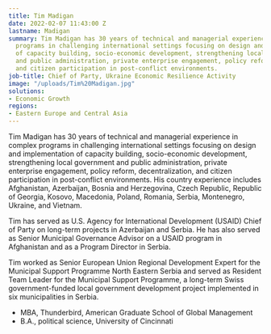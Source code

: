 ```yaml
---
title: Tim Madigan
date: 2022-02-07 11:43:00 Z
lastname: Madigan
summary: Tim Madigan has 30 years of technical and managerial experience in complex
  programs in challenging international settings focusing on design and implementation
  of capacity building, socio-economic development, strengthening local government
  and public administration, private enterprise engagement, policy reform, decentralization,
  and citizen participation in post-conflict environments.
job-title: Chief of Party, Ukraine Economic Resilience Activity
image: "/uploads/Tim%20Madigan.jpg"
solutions:
- Economic Growth
regions:
- Eastern Europe and Central Asia
---
```


Tim Madigan has 30 years of technical and managerial experience in complex programs in challenging international settings focusing on design and implementation of capacity building, socio-economic development, strengthening local government and public administration, private enterprise engagement, policy reform, decentralization, and citizen participation in post-conflict environments. His country experience includes Afghanistan, Azerbaijan, Bosnia and Herzegovina, Czech Republic, Republic of Georgia, Kosovo, Macedonia, Poland, Romania, Serbia, Montenegro, Ukraine, and Vietnam. 

Tim has served as U.S. Agency for International Development (USAID) Chief of Party on long-term projects in Azerbaijan and Serbia. He has also served as Senior Municipal Governance Advisor on a USAID program in Afghanistan and as a Program Director in Serbia. 

Tim worked as Senior European Union Regional Development Expert for the Municipal Support Programme North Eastern Serbia and served as Resident Team Leader for the Municipal Support Programme, a long-term Swiss government-funded local government development project implemented in six municipalities in Serbia. 
 
* MBA, Thunderbird, American Graduate School of Global Management
* B.A., political science, University of Cincinnati